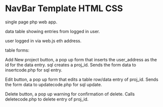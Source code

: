 # NavBar Template HTML CSS

single page php web app.

data table showing entries from logged in user.

user logged in via web.js eth address.

table forms:

Add New project button, a pop up form that inserts the user_address as the id for the data entry. sql creates a proj_id. 
Sends the form data to insertcode.php for sql entry.

Edit button, a pop up form that edits a table row/data entry of proj_id.
Sends the form data to updatecode.php for sql update.

Delete button, a pop up warning for confirmation of delete. 
Calls deletecode.php to delete entry of proj_id.
